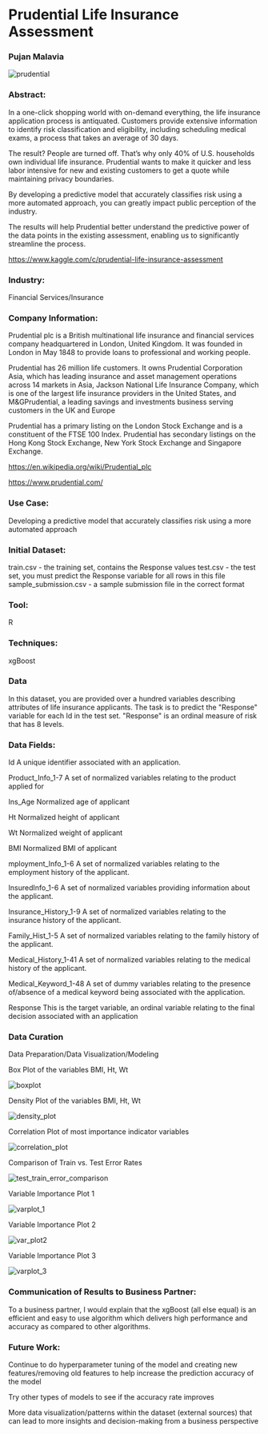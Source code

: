 # Prudential Life Insurance Assessment
### Pujan Malavia

![prudential](https://user-images.githubusercontent.com/19572673/62430711-14dcd800-b6ee-11e9-9fb6-37f4715be0ee.png)

### Abstract:
In a one-click shopping world with on-demand everything, the life insurance application process is antiquated. Customers provide extensive information to identify risk classification and eligibility, including scheduling medical exams, a process that takes an average of 30 days.

The result? People are turned off. That’s why only 40% of U.S. households own individual life insurance. Prudential wants to make it quicker and less labor intensive for new and existing customers to get a quote while maintaining privacy boundaries.

By developing a predictive model that accurately classifies risk using a more automated approach, you can greatly impact public perception of the industry.

The results will help Prudential better understand the predictive power of the data points in the existing assessment, enabling us to significantly streamline the process. 

https://www.kaggle.com/c/prudential-life-insurance-assessment

### Industry:
Financial Services/Insurance

### Company Information:
Prudential plc is a British multinational life insurance and financial services company headquartered in London, United Kingdom. It was founded in London in May 1848 to provide loans to professional and working people.

Prudential has 26 million life customers. It owns Prudential Corporation Asia, which has leading insurance and asset management operations across 14 markets in Asia, Jackson National Life Insurance Company, which is one of the largest life insurance providers in the United States, and M&GPrudential, a leading savings and investments business serving customers in the UK and Europe 

Prudential has a primary listing on the London Stock Exchange and is a constituent of the FTSE 100 Index. Prudential has secondary listings on the Hong Kong Stock Exchange, New York Stock Exchange and Singapore Exchange. 

https://en.wikipedia.org/wiki/Prudential_plc

https://www.prudential.com/

### Use Case:

Developing a predictive model that accurately classifies risk using a more automated approach

### Initial Dataset:
train.csv - the training set, contains the Response values
test.csv - the test set, you must predict the Response variable for all rows in this file sample_submission.csv - a sample submission file in the correct format

### Tool:
R

### Techniques:

xgBoost

### Data

In this dataset, you are provided over a hundred variables describing attributes of life insurance applicants. The task is to predict the "Response" variable for each Id in the test set. "Response" is an ordinal measure of risk that has 8 levels.

### Data Fields:

Id	A unique identifier associated with an application.

Product_Info_1-7	A set of normalized variables relating to the product applied for

Ins_Age		Normalized age of applicant

Ht	Normalized height of applicant

Wt	Normalized weight of applicant

BMI	Normalized BMI of applicant

mployment_Info_1-6	A set of normalized variables relating to the employment history of the applicant.

InsuredInfo_1-6	A set of normalized variables providing information about the applicant.

Insurance_History_1-9	A set of normalized variables relating to the insurance history of the applicant.

Family_Hist_1-5	A set of normalized variables relating to the family history of the applicant.

Medical_History_1-41	A set of normalized variables relating to the medical history of the applicant.

Medical_Keyword_1-48	A set of dummy variables relating to the presence of/absence of a medical keyword being associated with the application.

Response	This is the target variable, an ordinal variable relating to the final decision associated with an application

### Data Curation

Data Preparation/Data Visualization/Modeling

Box Plot of the variables BMI, Ht, Wt

![boxplot](https://user-images.githubusercontent.com/19572673/85963140-50296a80-b982-11ea-9e27-a07d12c9ff70.png)

Density Plot of the variables BMI, Ht, Wt

![density_plot](https://user-images.githubusercontent.com/19572673/85963142-50c20100-b982-11ea-8857-570ed91694c4.png)

Correlation Plot of most importance indicator variables

![correlation_plot](https://user-images.githubusercontent.com/19572673/85963141-50c20100-b982-11ea-8683-7282b1881e4e.png)

Comparison of Train vs. Test Error Rates

![test_train_error_comparison](https://user-images.githubusercontent.com/19572673/85963144-50c20100-b982-11ea-9669-d480b29d21c4.png)

Variable Importance Plot 1

![varplot_1](https://user-images.githubusercontent.com/19572673/85963147-515a9780-b982-11ea-894f-4fd3112e6926.png)

Variable Importance Plot 2

![var_plot2](https://user-images.githubusercontent.com/19572673/85963146-515a9780-b982-11ea-97f3-c52c2948770f.png)

Variable Importance Plot 3

![varplot_3](https://user-images.githubusercontent.com/19572673/85963148-515a9780-b982-11ea-8144-cc67955498ed.png)

### Communication of Results to Business Partner:
To a business partner, I would explain that the xgBoost (all else equal) is an efficient and easy to use algorithm which delivers high performance and accuracy as compared to other algorithms.

### Future Work:
Continue to do hyperparameter tuning of the model and creating new features/removing old features to help increase the prediction accuracy of the model

Try other types of models to see if the accuracy rate improves

More data visualization/patterns within the dataset (external sources) that can lead to more insights and decision-making from a business perspective
